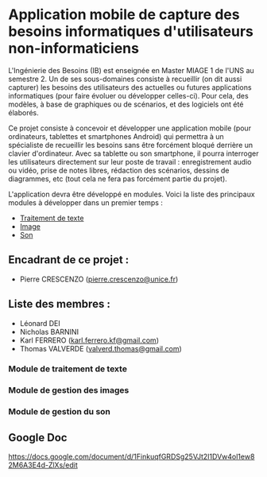 # Application mobile de capture des besoins informatiques d'utilisateurs non-informaticiens 

  L'Ingénierie des Besoins (IB) est enseignée en Master MIAGE 1 de l'UNS au semestre 2. Un de ses sous-domaines consiste à recueillir (on dit aussi capturer) les besoins des utilisateurs des actuelles ou futures applications informatiques (pour faire évoluer ou développer celles-ci). Pour cela, des modèles, à base de graphiques ou de scénarios, et des logiciels ont été élaborés. 

  Ce projet consiste à concevoir et développer une application mobile (pour ordinateurs, tablettes et smartphones Android) qui permettra à un spécialiste de recueillir les besoins sans être forcément bloqué derrière un clavier d'ordinateur. Avec sa tablette ou son smartphone, il pourra interroger les utilisateurs directement sur leur poste de travail : enregistrement audio ou vidéo, prise de notes libres, rédaction des scénarios, dessins de diagrammes, etc (tout cela ne fera pas forcément partie du projet). 

L'application devra être développé en modules. Voici la liste des principaux modules à développer dans un premier temps : 

* [Traitement de texte](#texte)
* [Image](#image)
* [Son](#son)

## Encadrant de ce projet :
* Pierre CRESCENZO (pierre.crescenzo@unice.fr)

## Liste des membres :
* Léonard DEI
* Nicholas BARNINI
* Karl FERRERO (karl.ferrero.kf@gmail.com)
* Thomas VALVERDE (valverd.thomas@gmail.com)



<a id="texte"/>

### Module de traitement de texte


<a id="image"/>

### Module de gestion des images


<a id="son"/>

### Module de gestion du son

## Google Doc 
https://docs.google.com/document/d/1FinkuqfGRDSg25VJt2I1DVw4ol1ew82M6A3E4d-ZlXs/edit
